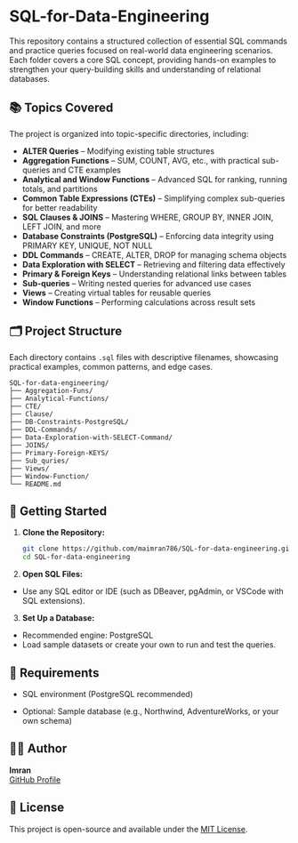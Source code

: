 # SQL-for-Data-Engineering

This repository contains a structured collection of essential SQL commands and practice queries focused on real-world data engineering scenarios. Each folder covers a core SQL concept, providing hands-on examples to strengthen your query-building skills and understanding of relational databases.

## 📚 Topics Covered

The project is organized into topic-specific directories, including:

- **ALTER Queries** – Modifying existing table structures
- **Aggregation Functions** – SUM, COUNT, AVG, etc., with practical sub-queries and CTE examples
- **Analytical and Window Functions** – Advanced SQL for ranking, running totals, and partitions
- **Common Table Expressions (CTEs)** – Simplifying complex sub-queries for better readability
- **SQL Clauses & JOINS** – Mastering WHERE, GROUP BY, INNER JOIN, LEFT JOIN, and more
- **Database Constraints (PostgreSQL)** – Enforcing data integrity using PRIMARY KEY, UNIQUE, NOT NULL
- **DDL Commands** – CREATE, ALTER, DROP for managing schema objects
- **Data Exploration with SELECT** – Retrieving and filtering data effectively
- **Primary & Foreign Keys** – Understanding relational links between tables
- **Sub-queries** – Writing nested queries for advanced use cases
- **Views** – Creating virtual tables for reusable queries
- **Window Functions** – Performing calculations across result sets

## 🗂️ Project Structure

Each directory contains `.sql` files with descriptive filenames, showcasing practical examples, common patterns, and edge cases.
```
SQL-for-data-engineering/
├── Aggregation-Funs/
├── Analytical-Functions/
├── CTE/
├── Clause/
├── DB-Constraints-PostgreSQL/
├── DDL-Commands/
├── Data-Exploration-with-SELECT-Command/
├── JOINS/
├── Primary-Foreign-KEYS/
├── Sub_quries/
├── Views/
├── Window-Function/
└── README.md
```

## 🚀 Getting Started

1. **Clone the Repository:**
   ```bash
   git clone https://github.com/maimran786/SQL-for-data-engineering.git
   cd SQL-for-data-engineering
2. **Open SQL Files:**
  - Use any SQL editor or IDE (such as DBeaver, pgAdmin, or VSCode with SQL extensions).

3. **Set Up a Database:**
- Recommended engine: PostgreSQL
- Load sample datasets or create your own to run and test the queries.
## 🧰 Requirements
- SQL environment (PostgreSQL recommended)

- Optional: Sample database (e.g., Northwind, AdventureWorks, or your own schema)

## 👨‍💻 Author

**Imran**  
[GitHub Profile](https://github.com/maimran786)

## 📝 License

This project is open-source and available under the [MIT License](LICENSE).

